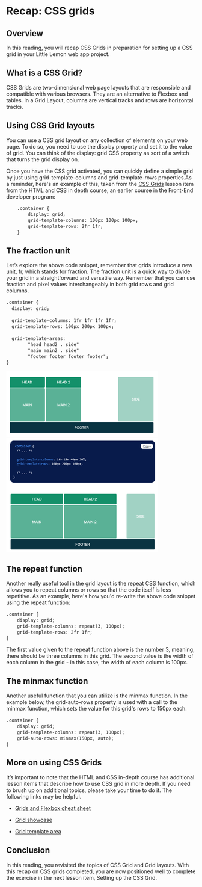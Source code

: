 # Recap: CSS grids
## Overview
In this reading, you will recap CSS Grids in preparation for setting up a CSS grid in your Little Lemon web app project.

## What is a CSS Grid?
CSS Grids are two-dimensional web page layouts that are responsible and compatible with various browsers. They are an alternative to Flexbox and tables. In a Grid Layout, columns are vertical tracks and rows are horizontal tracks.

## Using CSS Grid layouts
You can use a CSS grid layout on any collection of elements on your web page. To do so, you need to use the display property and set it to the value of grid. You can think of the display: grid CSS property as sort of a switch that turns the grid display on.

Once you have the CSS grid activated, you can quickly define a simple grid by just using grid-template-columns and grid-template-rows properties.As a reminder, here's an example of this, taken from the [CSS Grids](https://www.coursera.org/learn/html-and-css-in-depth/lecture/VQIRo/css-grids) lesson item from the HTML and CSS in depth course, an earlier course in the Front-End developer program:
```
    .container {
        display: grid;
        grid-template-columns: 100px 100px 100px;
        grid-template-rows: 2fr 1fr; 
    }
```

## The fraction unit
Let’s explore the above code snippet, remember that grids introduce a new unit, fr, which stands for fraction. The fraction unit is a quick way to divide your grid in a straightforward and versatile way. Remember that you can use fraction and pixel values interchangeably in both grid rows and grid columns.

```
.container {
  display: grid;

  grid-template-columns: 1fr 1fr 1fr 1fr;
  grid-template-rows: 100px 200px 100px;

  grid-template-areas:
        "head head2 . side"
        "main main2 . side"
        "footer footer footer footer";
}
```
<img src="./images/grid_fraction_unit.png" width=80%>

<img src="./images/grid_fraction_unit_2.png" width=80%>


## The repeat function
Another really useful tool in the grid layout is the repeat CSS function, which allows you to repeat columns or rows so that the code itself is less repetitive. As an example, here's how you'd re-write the above code snippet using the repeat function:

```
.container {
    display: grid;
    grid-template-columns: repeat(3, 100px);
    grid-template-rows: 2fr 1fr;
}
```
The first value given to the repeat function above is the number 3, meaning, there should be three columns in this grid. The second value is the width of each column in the grid - in this case, the width of each column is 100px.

## The minmax function
Another useful function that you can utilize is the minmax function. In the example below, the grid-auto-rows property is used with a call to the minmax function, which sets the value for this grid's rows to 150px each.


```
.container {
    display: grid;
    grid-template-columns: repeat(3, 100px);
    grid-auto-rows: minmax(150px, auto);
}
```
## More on using CSS Grids
It’s important to note that the HTML and CSS in-depth course has additional lesson items that describe how to use CSS grid in more depth. If you need to brush up on additional topics, please take your time to do it. The following links may be helpful.

- [Grids and Flexbox cheat sheet](https://www.coursera.org/learn/html-and-css-in-depth/supplement/A76Uo/grids-and-flexbox-cheat-sheet)

- [Grid showcase](https://www.coursera.org/learn/html-and-css-in-depth/lecture/b91pE/grid-showcase)

- [Grid template area](https://www.coursera.org/learn/html-and-css-in-depth/supplement/IqiL1/grid-template-area)

## Conclusion
In this reading, you revisited the topics of CSS Grid and Grid layouts.  With this recap on CSS grids completed, you are now positioned well to complete the exercise in the next lesson item, Setting up the CSS Grid.